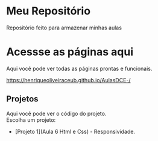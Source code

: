 # Meu Repositório

Repositório feito para armazenar minhas aulas

# Acessse as páginas aqui
Aqui você pode ver todas as páginas prontas e funcionais.

https://henriqueoliveiraceub.github.io/AulasDCE-/

## Projetos
Aqui você pode ver o código do projeto.
<br>
Escolha um projeto:

- [Projeto 1](Aula 6 Html e Css) - Responsividade.
